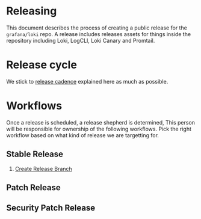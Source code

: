 # Releasing

This document describes the process of creating a public release for the `grafana/loki` repo. A release includes releases assets for things inside the repository including Loki, LogCLI, Loki Canary and Promtail.

# Release cycle

We stick to [release cadence](../../../release-notes/cadence.md) explained here as much as possible.

# Workflows

Once a release is scheduled, a release shepherd is determined, This person will be responsible for ownership of the following workflows. Pick the right workflow based on what kind of release we are targetting for.

## Stable Release
1. [Create Release Branch](./1-create-release-branch.md)


## Patch Release

## Security Patch Release
